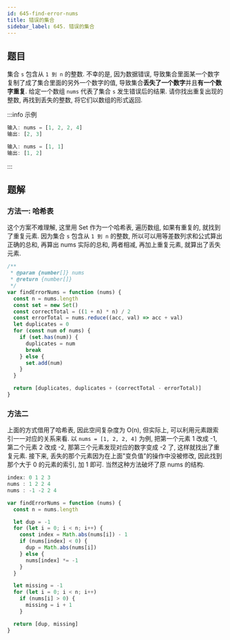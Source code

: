 ```yaml
---
id: 645-find-error-nums
title: 错误的集合
sidebar_label: 645. 错误的集合
---
```


## 题目

集合 `s` 包含从 `1 到 n` 的整数. 不幸的是, 因为数据错误, 导致集合里面某一个数字复制了成了集合里面的另外一个数字的值, 导致集合**丢失了一个数字**并且**有一个数字重复**. 给定一个数组 `nums` 代表了集合 `s` 发生错误后的结果. 请你找出重复出现的整数, 再找到丢失的整数, 将它们以数组的形式返回.

:::info 示例

```ts
输入: nums = [1, 2, 2, 4]
输出: [2, 3]
```

```ts
输入: nums = [1, 1]
输出: [1, 2]
```

:::

## 题解

### 方法一: 哈希表

这个方案不难理解, 这里用 Set 作为一个哈希表, 遍历数组, 如果有重复的, 就找到了重复元素. 因为集合 `s` 包含从 `1 到 n` 的整数, 所以可以用等差数列求和公式算出正确的总和, 再算出 nums 实际的总和, 两者相减, 再加上重复元素, 就算出了丢失元素.

```ts
/**
 * @param {number[]} nums
 * @return {number[]}
 */
var findErrorNums = function (nums) {
  const n = nums.length
  const set = new Set()
  const correctTotal = ((1 + n) * n) / 2
  const errorTotal = nums.reduce((acc, val) => acc + val)
  let duplicates = 0
  for (const num of nums) {
    if (set.has(num)) {
      duplicates = num
      break
    } else {
      set.add(num)
    }
  }

  return [duplicates, duplicates + (correctTotal - errorTotal)]
}
```

### 方法二

上面的方式借用了哈希表, 因此空间复杂度为 O(n), 但实际上, 可以利用元素跟索引一一对应的关系来看. 以 `nums = [1, 2, 2, 4]` 为例, 把第一个元素 1 改成 -1, 第二个元素 2 改成 -2, 那第三个元素发现对应的数字变成 -2 了, 这样就找出了重复元素. 接下来, 丢失的那个元素因为在上面"变负值"的操作中没被修改, 因此找到那个大于 0 的元素的索引, 加 1 即可. 当然这种方法破坏了原 nums 的结构.

```ts
index: 0 1 2 3
nums : 1 2 2 4
nums : -1 -2 2 4
```

```ts
var findErrorNums = function (nums) {
  const n = nums.length

  let dup = -1
  for (let i = 0; i < n; i++) {
    const index = Math.abs(nums[i]) - 1
    if (nums[index] < 0) {
      dup = Math.abs(nums[i])
    } else {
      nums[index] *= -1
    }
  }

  let missing = -1
  for (let i = 0; i < n; i++)
    if (nums[i] > 0) {
      missing = i + 1
    }

  return [dup, missing]
}
```
